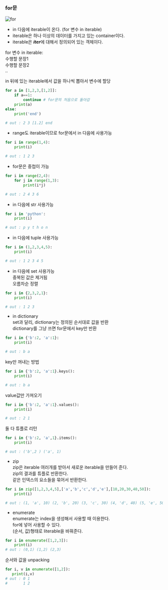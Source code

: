 ### for문
![for](https://media.geeksforgeeks.org/wp-content/uploads/20191101172216/for-loop-python.jpg)

 - in 다음에 iterable이 온다. (for 변수 in iterable)
 - iterable은 하나 이상의 데이터를 가지고 있는 container이다.
 - iterable은 ***iter***에 대해서 정의되어 있는 객체이다.
  

 for 변수 in iterable:  
    수행할 문장1  
    수행할 문장2  
    ..

in 뒤에 있는 iterable에서 값을 하나씩 뽑아서 변수에 할당
```python
for a in [1,2,3,[1,2]]:
    if a==1:
        continue # for문의 처음으로 돌아감
    print(a)
else:
    print('end')

# out : 2 3 [1.2] end
```
- range도 iterable이므로 for문에서 in 다음에 사용가능
```python
for i in range(1,4):
    print(i)

# out : 1 2 3
```
- for문은 중첩이 가능
```python
for i in range(2,4):
    for j in range(1,3):
        print(i*j)

# out : 2 4 3 6
```
- in 다음에 str 사용가능
```python
for i in 'python':
    print(i)

# out : p y t h o n
```
- in 다음에 tuple 사용가능
```python
for i in (1,2,3,4,5):
    print(i)

# out : 1 2 3 4 5
```
- in 다음에 set 사용가능  
중복된 값은 제거됨  
오름차순 정렬
```python
for i in {2,3,2,1}:
    print(i)

# out : 1 2 3
```
- in dictionary  
set과 달리, dictionary는 정의된 순서대로 값을 반환  
dictionary를 그냥 쓰면 for문에서 key만 반환
```python
for i in {'b':2, 'a':1}:
    print(i)

# out : b a
```
key만 꺼내는 방법
```python
for i in {'b':2, 'a':1}.keys():
    print(i)

# out : b a
```
value값만 가져오기
```python
for i in {'b':2, 'a':1}.values():
    print(i)

# out : 2 1
```
둘 다 튜플로 리턴
```python
for i in {'b':2, 'a',1}.items():
    print(i)

# out : ('b',2 ) ('a', 1)
```
- zip  
zip은 iterable 여러개를 받아서 새로운 iterable을 만들어 준다.  
zip의 결과를 튜플로 반환한다.  
같은 인덱스의 요소들을 묶어서 반환한다.  
```python
for i in zip([1,2,3,4,5],['a','b','c','d','e'],[10,20,30,40,50]):
    print(i)

# out : (1, 'a', 10) (2, 'b', 20) (3, 'c', 30) (4, 'd', 40) (5, 'e', 50)
```
- enumerate  
enumerate는 index을 생성해서 사용할 때 이용한다.  
for에 넣어 사용할 수 있다.  
(순서, 값)형태로 literable을 바꿔준다.
```python
for i in enumerate([1,2,3]):
    print(i)
# out : (0,1) (1,2) (2,3)
```
 순서와 값을 unpacking
 ```python
for i, v in enumerate([1,2]):
    print(i,v)
# out : 0 1
#       1 2
```
